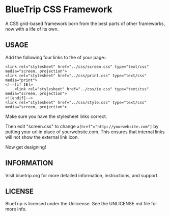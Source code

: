 BlueTrip CSS Framework
=======================================

A CSS grid-based framework born from the best parts of other frameworks, now with a life of its own.

USAGE
-----

Add the following four links to the <head> of your page::

    <link rel="stylesheet" href="../css/screen.css" type="text/css" media="screen, projection">
    <link rel="stylesheet" href="../css/print.css" type="text/css" media="print"> 
    <!--[if IE]>
        <link rel="stylesheet" href="../css/ie.css" type="text/css" media="screen, projection">
    <![endif]-->
    <link rel="stylesheet" href="../css/style.css" type="text/css" media="screen, projection">

Make sure you have the stylesheet links correct. 

Then edit "screen.css" to change `a[href^="http://yourwebsite.com"]` by putting your url in 
place of yourwebsite.com. This ensures that internal links will not show the external link icon.

Now get designing!

INFORMATION
-----------

Visit bluetrip.org for more detailed information, instructions, and support.

LICENSE
-------

BlueTrip is licensed under the Unlicense. See the UNLICENSE.md file for more info.
